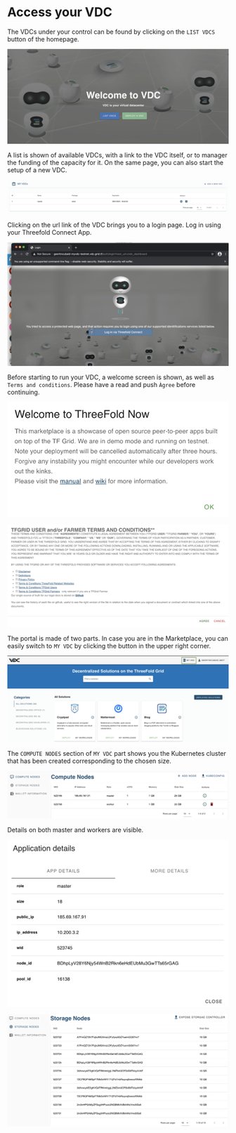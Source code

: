 # Access your VDC

The VDCs under your control can be found by clicking on the `LIST VDCS` button of the homepage.

![](img/00_vdc_homepage.png)

A list is shown of available VDCs, with a link to the VDC itself, or to manager the funding of the capacity for it. On the same page, you can also start the setup of a new VDC.

![](img/11_vdc_overview.png)

Clicking on the url link of the VDC brings you to a login page. Log in using your Threefold Connect App.

![](img/21_vdc_portal_login.png)

Before starting to run your VDC, a welcome screen is shown, as well as `Terms and conditions`. Please have a read and push `Àgree` before continuing.

![](img/22_vdc_portal_welcome.png)

![](img/23_vdc_portal_t_and_c.png)

The portal is made of two parts. In case you are in the Marketplace, you can easily switch to `MY VDC` by clicking the button in the upper right corner. 

![](img/vdc_portal_marketplace.png)

The `COMPUTE NODES` section of `MY VDC` part shows you the Kubernetes cluster that has been created corresponding to the chosen size.

![](img/24_vdc_portal_compute.png)

Details on both master and workers are visible.

![](img/25_vdc_portal_compute_detail_master.png)

![](img/26_vdc_portal_storage_nodes.png)
